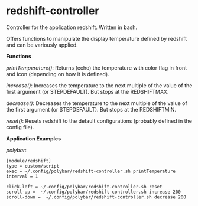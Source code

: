 # redshift-controller
Controller for the application redshift.
Written in bash.

Offers functions to manipulate the display temperature defined by redshift and can be variously applied.

**Functions**

*printTemperature()*: Returns (echo) the temperature with color flag in front and icon
(depending on how it is defined).

*increase()*: Increases the temperature to the next multiple of the value
of the first argument (or STEPDEFAULT).
But stops at the REDSHIFTMAX.

*decrease()*: Decreases the temperature to the next multiple of the value
of the first argument (or STEPDEFAULT).
But stops at the REDSHIFTMIN.

*reset()*: Resets redshift to the default configurations
(probably defined in the config file).

**Application Examples**

*polybar*:
```
[module/redshift]
type = custom/script
exec = ~/.config/polybar/redshift-controller.sh printTemperature
interval = 1

click-left = ~/.config/polybar/redshift-controller.sh reset
scroll-up =  ~/.config/polybar/redshift-controller.sh increase 200
scroll-down =  ~/.config/polybar/redshift-controller.sh decrease 200
```
